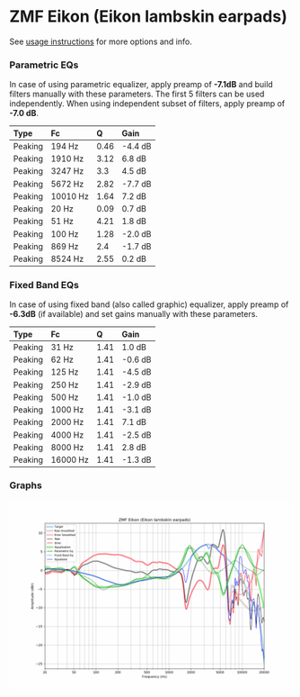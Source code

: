# ZMF Eikon (Eikon lambskin earpads)
See [usage instructions](https://github.com/jaakkopasanen/AutoEq#usage) for more options and info.

### Parametric EQs
In case of using parametric equalizer, apply preamp of **-7.1dB** and build filters manually
with these parameters. The first 5 filters can be used independently.
When using independent subset of filters, apply preamp of **-7.0 dB**.

| Type    | Fc       |    Q | Gain    |
|:--------|:---------|:-----|:--------|
| Peaking | 194 Hz   | 0.46 | -4.4 dB |
| Peaking | 1910 Hz  | 3.12 | 6.8 dB  |
| Peaking | 3247 Hz  | 3.3  | 4.5 dB  |
| Peaking | 5672 Hz  | 2.82 | -7.7 dB |
| Peaking | 10010 Hz | 1.64 | 7.2 dB  |
| Peaking | 20 Hz    | 0.09 | 0.7 dB  |
| Peaking | 51 Hz    | 4.21 | 1.8 dB  |
| Peaking | 100 Hz   | 1.28 | -2.0 dB |
| Peaking | 869 Hz   | 2.4  | -1.7 dB |
| Peaking | 8524 Hz  | 2.55 | 0.2 dB  |

### Fixed Band EQs
In case of using fixed band (also called graphic) equalizer, apply preamp of **-6.3dB**
(if available) and set gains manually with these parameters.

| Type    | Fc       |    Q | Gain    |
|:--------|:---------|:-----|:--------|
| Peaking | 31 Hz    | 1.41 | 1.0 dB  |
| Peaking | 62 Hz    | 1.41 | -0.6 dB |
| Peaking | 125 Hz   | 1.41 | -4.5 dB |
| Peaking | 250 Hz   | 1.41 | -2.9 dB |
| Peaking | 500 Hz   | 1.41 | -1.0 dB |
| Peaking | 1000 Hz  | 1.41 | -3.1 dB |
| Peaking | 2000 Hz  | 1.41 | 7.1 dB  |
| Peaking | 4000 Hz  | 1.41 | -2.5 dB |
| Peaking | 8000 Hz  | 1.41 | 2.8 dB  |
| Peaking | 16000 Hz | 1.41 | -1.3 dB |

### Graphs
![](./ZMF%20Eikon%20(Eikon%20lambskin%20earpads).png)
